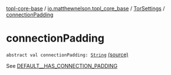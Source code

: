 [topl-core-base](../../index.md) / [io.matthewnelson.topl_core_base](../index.md) / [TorSettings](index.md) / [connectionPadding](./connection-padding.md)

# connectionPadding

`abstract val connectionPadding: `[`String`](https://kotlinlang.org/api/latest/jvm/stdlib/kotlin/-string/index.html) [(source)](https://github.com/05nelsonm/TorOnionProxyLibrary-Android/blob/master/topl-core-base/src/main/java/io/matthewnelson/topl_core_base/TorSettings.kt#L290)

See [DEFAULT__HAS_CONNECTION_PADDING](-d-e-f-a-u-l-t__-h-a-s_-c-o-n-n-e-c-t-i-o-n_-p-a-d-d-i-n-g.md)

